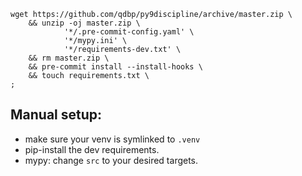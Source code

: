 ```
wget https://github.com/qdbp/py9discipline/archive/master.zip \
    && unzip -oj master.zip \
            '*/.pre-commit-config.yaml' \
            '*/mypy.ini' \
            '*/requirements-dev.txt' \
    && rm master.zip \
    && pre-commit install --install-hooks \
    && touch requirements.txt \
;
```

## Manual setup:

- make sure your venv is symlinked to `.venv`
- pip-install the dev requirements.
- mypy: change `src` to your desired targets.
